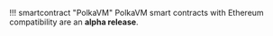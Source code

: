 !!! smartcontract "PolkaVM"
    PolkaVM smart contracts with Ethereum compatibility are an **alpha release**.